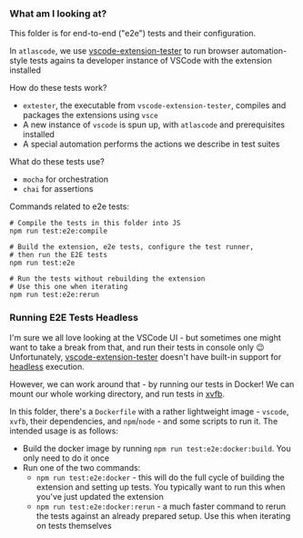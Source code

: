 ### What am I looking at?

This folder is for end-to-end ("e2e") tests and their configuration.

In `atlascode`, we use [vscode-extension-tester](https://github.com/redhat-developer/vscode-extension-tester) to run browser automation-style tests agains ta developer instance of VSCode with the extension installed

How do these tests work?

-   `extester`, the executable from `vscode-extension-tester`, compiles and packages the extensions using `vsce`
-   A new instance of `vscode` is spun up, with `atlascode` and prerequisites installed
-   A special automation performs the actions we describe in test suites

What do these tests use?

-   `mocha` for orchestration
-   `chai` for assertions

Commands related to e2e tests:

    # Compile the tests in this folder into JS
    npm run test:e2e:compile

    # Build the extension, e2e tests, configure the test runner,
    # then run the E2E tests
    npm run test:e2e

    # Run the tests without rebuilding the extension
    # Use this one when iterating
    npm run test:e2e:rerun

### Running E2E Tests Headless

I'm sure we all love looking at the VSCode UI - but sometimes one might want to take a break from that, and run their tests in console only 😉 Unfortunately, [vscode-extension-tester](https://github.com/redhat-developer/vscode-extension-tester) doesn't have built-in support for [headless](https://en.wikipedia.org/wiki/Headless_browser) execution.

However, we can work around that - by running our tests in Docker! We can mount our whole working directory, and run tests in [xvfb](https://en.wikipedia.org/wiki/Xvfb).

In this folder, there's a `Dockerfile` with a rather lightweight image - `vscode`, `xvfb`, their dependencies, and `npm`/`node` - and some scripts to run it. The intended usage is as follows:

* Build the docker image by running `npm run test:e2e:docker:build`. You only need to do it once
* Run one of the two commands:
    - `npm run test:e2e:docker` - this will do the full cycle of building the extension and setting up tests. You typically want to run this when you've just updated the extension
    - `npm run test:e2e:docker:rerun` - a much faster command to rerun the tests against an already prepared setup. Use this when iterating on tests themselves
